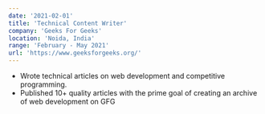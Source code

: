 ```yaml
---
date: '2021-02-01'
title: 'Technical Content Writer'
company: 'Geeks For Geeks'
location: 'Noida, India'
range: 'February - May 2021'
url: 'https://www.geeksforgeeks.org/'
---
```


- Wrote technical articles on web development and
competitive programming.
- Published 10+ quality articles with the prime goal of
creating an archive of web development on GFG
